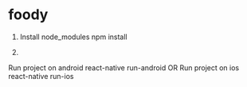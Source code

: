 # foody

1. Install node_modules
  npm install
  
2. 
  Run project on android
  react-native run-android
OR
  Run project on ios
  react-native run-ios  

